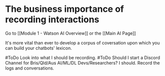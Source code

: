 # The business importance of recording interactions

Go to [[Module 1 - Watson AI Overview]] or the [[Main AI Page]]

It's more vital than ever to develop a corpus of coversation upon which you can build your chatbots' lexicon. 

#ToDo Look into what I should be recording.
#ToDo Should I start a Discord Channel for Bris/Qld/Aus AI/ML/DL Devs/Researchers? I should. Record the logs and conversations. 